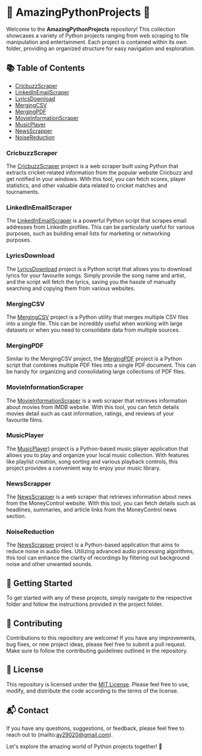# 🚀 AmazingPythonProjects 🐍

Welcome to the **AmazingPythonProjects** repository! This collection showcases a variety of Python projects ranging from web scraping to file manipulation and entertainment. Each project is contained within its own folder, providing an organized structure for easy navigation and exploration.

## 📚 Table of Contents

- [CricbuzzScraper](#cricbuzzscraper)
- [LinkedInEmailScraper](#linkedinemailscraper)
- [LyricsDownload](#lyricsdownload)
- [MergingCSV](#mergingcsv)
- [MergingPDF](#mergingpdf)
- [MovieInformationScraper](#movieinformationscraper)
- [MusicPlayer](#musicplayer)
- [NewsScrapper](#NewsScrapper)
- [NoiseReduction](#NoiseReduction)

### CricbuzzScraper

The [CricbuzzScraper](https://github.com/Abhishek-yadv/AmazingPythonProjects/tree/master/CricbuzzScrapper) project is a web scraper built using Python that extracts cricket-related information from the popular website Cricbuzz and get notified in your windows. With this tool, you can fetch scores, player statistics, and other valuable data related to cricket matches and tournaments.

### LinkedInEmailScraper

The [LinkedInEmailScraper](https://github.com/Abhishek-yadv/AmazingPythonProjects/tree/master/LinkedInEmailScraper) is a powerful Python script that scrapes email addresses from LinkedIn profiles. This can be particularly useful for various purposes, such as building email lists for marketing or networking purposes.

### LyricsDownload

The [LyricsDownload](https://github.com/Abhishek-yadv/AmazingPythonProjects/tree/master/LyricsDownload) project is a Python script that allows you to download lyrics for your favourite songs. Simply provide the song name and artist, and the script will fetch the lyrics, saving you the hassle of manually searching and copying them from various websites.

### MergingCSV

The [MergingCSV](link_to_mergingcsv_folder) project is a Python utility that merges multiple CSV files into a single file. This can be incredibly useful when working with large datasets or when you need to consolidate data from multiple sources.

### MergingPDF

Similar to the MergingCSV project, the [MergingPDF](https://github.com/Abhishek-yadv/AmazingPythonProjects/tree/master/MergingCSV) project is a Python script that combines multiple PDF files into a single PDF document. This can be handy for organizing and consolidating large collections of PDF files.

### MovieInformationScraper

The [MovieInformationScraper](https://github.com/Abhishek-yadv/AmazingPythonProjects/tree/master/MovieInformationScraper) is a web scraper that retrieves information about movies from IMDB website. With this tool, you can fetch details movies detail such as cast information, ratings, and reviews of your favourite films.

### MusicPlayer

The [MusicPlayer](https://github.com/Abhishek-yadv/AmazingPythonProjects/tree/master/MusicPlayer)) project is a Python-based music player application that allows you to play and organize your local music collection. With features like playlist creation, song sorting and various playback controls, this project provides a convenient way to enjoy your music library.


### NewsScrapper

The [NewsScrapper](https://github.com/Abhishek-yadv/AmazingPythonProjects/tree/master/NewsScrapper) is a web scraper that retrieves information about news from the MoneyControl website. With this tool, you can fetch details such as headlines, summaries, and article links from the MoneyControl news section.


### NoiseReduction

The [NewsScrapper](https://github.com/Abhishek-yadv/AmazingPythonProjects/tree/master/NoiseReduction) project is a Python-based application that aims to reduce noise in audio files. Utilizing advanced audio processing algorithms, this tool can enhance the clarity of recordings by filtering out background noise and other unwanted sounds.
## 🚀 Getting Started

To get started with any of these projects, simply navigate to the respective folder and follow the instructions provided in the project folder.

## 🤝 Contributing

Contributions to this repository are welcome! If you have any improvements, bug fixes, or new project ideas, please feel free to submit a pull request. Make sure to follow the contributing guidelines outlined in the repository.

## 📝 License

This repository is licensed under the [MIT License](link_to_license_file). Please feel free to use, modify, and distribute the code according to the terms of the license.

## 📬 Contact

If you have any questions, suggestions, or feedback, please feel free to reach out to (mailto:ay29020@gmail.com).

Let's explore the amazing world of Python projects together! 🎉
